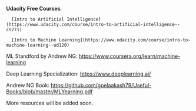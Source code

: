 __Udacity Free Courses__:

      [Intro to Artificial Intelligence](https://www.udacity.com/course/intro-to-artificial-intelligence--cs271)
  
      [Intro to Machine Learning](https://www.udacity.com/course/intro-to-machine-learning--ud120)

ML Standford by Andrew NG: https://www.coursera.org/learn/machine-learning

Deep Learning Specialization: https://www.deeplearning.ai/

Andrew NG Book: https://github.com/goelaakash79/Useful-Books/blob/master/MLYearning.pdf



More resources will be added soon.
